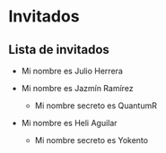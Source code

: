 # Invitados
## Lista de invitados 
* Mi nombre es Julio Herrera



* Mi nombre es Jazmín Ramírez
    * Mi nombre secreto es QuantumR
* Mi nombre es Heli Aguilar
    * Mi nombre secreto es Yokento

